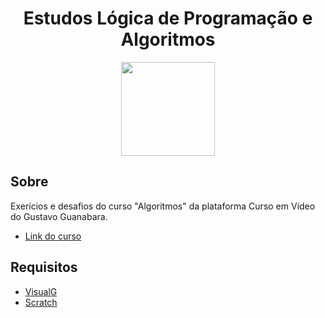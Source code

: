 <div align="center">
    <h1>Estudos Lógica de Programação e Algoritmos</h1>
    <img width=150 src='https://www.google.com/url?sa=i&url=https%3A%2F%2Fwww.cbsi.net.br%2F2016%2F03%2Fcurso-online-completo-e-gratuito-de-algoritmos.html&psig=AOvVaw0p1qa5WtNMuWl0o1pAJYqG&ust=1622823009453000&source=images&cd=vfe&ved=0CAIQjRxqFwoTCOi2uPvs-_ACFQAAAAAdAAAAABAD'>
</div>


## Sobre 

Exerícios e desafios do curso "Algoritmos" da plataforma Curso em Vídeo do Gustavo Guanabara.

- [Link do curso](https://www.cursoemvideo.com/course/curso-de-algoritmo/) <br>



## Requisitos
- [VisualG](https://visualg3.com.br/) <br>
- [Scratch](https://scratch.mit.edu/download) <br>

